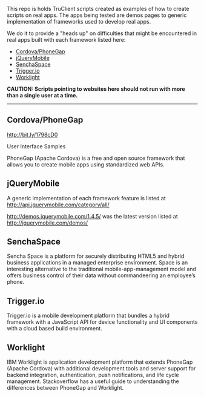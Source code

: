 This repo is holds TruClient scripts created as examples of how to create scripts on real apps.
The apps being tested are demos pages to generic implementation of frameworks used to develop real apps.

We do it to provide a "heads up" on difficulties that might be encountered 
in real apps built with each framework listed here:

* <a href="#Cordova"> Cordova/PhoneGap</a>
* <a href="#jQueryMobile"> jQueryMobile</a>
* <a href="#SenchaSpace"> SenchaSpace</a>
* <a href="#Trigger.io"> Trigger.io</a>
* <a href="#Worklight"> Worklight</a>
 

**CAUTION: Scripts pointing to websites here should not run with more than a single user at a time.**

<hr />

## <a name="Cordova"></a> Cordova/PhoneGap

http://bit.ly/1798cD0

User Interface Samples

PhoneGap (Apache Cordova) is a free and open source framework that allows you to create mobile apps using standardized web APIs.

## <a name="jQueryMobile"></a> jQueryMobile

A generic implementation of each framework feature is listed at  
http://api.jquerymobile.com/category/all/

http://demos.jquerymobile.com/1.4.5/
was the latest version listed at
http://jquerymobile.com/demos/

## <a name="SenchaSpace"></a> SenchaSpace

Sencha Space is a platform for securely distributing HTML5 and hybrid business applications in a managed enterprise environment. Space is an interesting alternative to the traditional mobile-app-management model and offers business control of their data without commandeering an employee’s phone.


## <a name="Trigger.io"></a> Trigger.io

Trigger.io is a mobile development platform that bundles a hybrid framework with a JavaScript API for device functionality and UI components with a cloud based build environment.


## <a name="Worklight"></a> Worklight
IBM Worklight is application development platform that extends PhoneGap (Apache Cordova) with additional development tools and server support for backend integration, authentication, push notifications, and life cycle management. Stackoverflow has a useful guide to understanding the differences between PhoneGap and Worklight.

